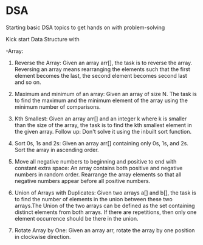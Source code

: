 # DSA
Starting basic DSA topics to get hands on with problem-solving

Kick start Data Structure with

-Array:
1. Reverse the Array: Given an array arr[], the task is to reverse the array. Reversing an array means rearranging the elements such that the first element becomes the last, the second element becomes second last and so on.


2. Maximum and minimum of an array: Given an array of size N. The task is to find the maximum and the minimum element of the array using the minimum number of comparisons.

3. Kth Smallest: Given an array arr[] and an integer k where k is smaller than the size of the array, the task is to find the kth smallest element in the given array.
Follow up: Don't solve it using the inbuilt sort function.

4. Sort 0s, 1s and 2s: Given an array arr[] containing only 0s, 1s, and 2s. Sort the array in ascending order.

5. Move all negative numbers to beginning and positive to end with constant extra space: An array contains both positive and negative numbers in random order. Rearrange the array elements so that all negative numbers appear before all positive numbers.

6. Union of Arrays with Duplicates: Given two arrays a[] and b[], the task is to find the number of elements in the union between these two arrays.The Union of the two arrays can be defined as the set containing distinct elements from both arrays. If there are repetitions, then only one element occurrence should be there in the union.

7. Rotate Array by One: Given an array arr, rotate the array by one position in clockwise direction.